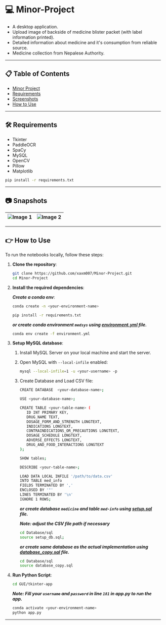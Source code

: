 # 💻 Minor-Project

- A desktop application.
- Upload image of backside of medicine blister packet (with label information printed).
- Detailed information about medicine and it's consumption from reliable source.
- Medicine collection from Nepalese Authority.
---

## 📋 Table of Contents

- [Minor Project](#-minor-project)
- [Requirements](#️-requirements)
- [Screenshots](#-snapshots)
- [How to Use](#-how-to-use)

---

## 🛠️ Requirements

- Tkinter
- PaddleOCR
- SpaCy
- MySQL
- OpenCV
- Pillow
- Matplotlib

```bash
pip install -r requirements.txt
```

---

## 📷 Snapshots

| ![Image 1](./GUI/screenshots/home.png) | ![Image 2](./GUI/screenshots/result.png) |
|:--------------------------------:|:--------------------------------:|

---

## 👉 How to Use

To run the notebooks locally, follow these steps:

1. **Clone the repository**:

   ```bash
   git clone https://github.com/xaxm007/Minor-Project.git
   cd Minor-Project
   ```

2. **Install the required dependencies**:

   ***Create a conda env***: 

   ```bash
   conda create -n <your-environment-name>
   ```

   ```bash
   pip install -r requirements.txt
   ```

   ***or create conda environment `medsys` using [environment.yml](environment.yml) file.***

   ```bash
   conda env create -f environment.yml
   ```
3. **Setup MySQL database**:

   1. Install MySQL Server on your local machine and start the server.

   2. Open MySQL with `--local-infile` enabled:

      ```bash
      mysql --local-infile=1 -u <your-username> -p
      ```

   3. Create Database and Load CSV file:

      ```bash
      CREATE DATABASE  <your-database-name>;
      ```

      ```bash
      USE <your-database-name>;
      ```

      ```bash
      CREATE TABLE <your-table-name> (
         ID INT PRIMARY KEY,
         DRUG_NAME TEXT,
         DOSAGE_FORM_AND_STRENGTH LONGTEXT,
         INDICATIONS LONGTEXT,
         CONTRAINDICATIONS_OR_PRECAUTIONS LONGTEXT,
         DOSAGE_SCHEDULE LONGTEXT,
         ADVERSE_EFFECTS LONGTEXT,
         DRUG_AND_FOOD_INTERACTIONS LONGTEXT
      );
      ```

      ```bash
      SHOW tables;
      ```

      ```bash
      DESCRIBE <your-table-name>;
      ```

      ```bash
      LOAD DATA LOCAL INFILE '/path/to/data.csv'
      INTO TABLE med_info
      FIELDS TERMINATED BY ','
      ENCLOSED BY '"'
      LINES TERMINATED BY '\n'
      IGNORE 1 ROWS;
      ```
   
      ***or create database `medicine` and table `med-info` using [setup.sql](./Database/sql/setup.sql) file.***

      ***Note: adjust the CSV file path if necessary***

      ```bash
      cd Database/sql
      source setup_db.sql;
      ```

      ***or create same database as the actual implementation using [database_copy.sql](./Database/sql/database_copy.sql) file.***

      ```bash
      cd Database/sql
      source database_copy.sql
      ```
   

4. **Run Python Script**:

   ```bash
   cd GUI/tkinter-app
   ```

   ***Note: Fill your `username` and `password` in line `181` in app.py to run the app.***

   ```bash
   conda activate <your-environment-name>
   python app.py
   ```

---
